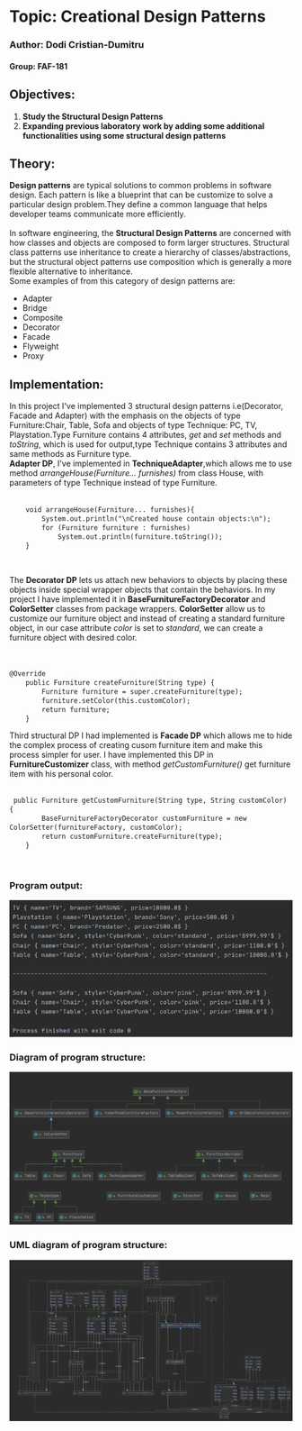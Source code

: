 # Topic: Creational Design Patterns
### Author: Dodi Cristian-Dumitru
#### Group: FAF-181
## Objectives:
1. **Study the Structural Design Patterns**<br>
2. **Expanding previous laboratory work by adding some additional functionalities using some structural design patterns**<br>

## Theory:
**Design patterns** are typical solutions to common problems
in software design. Each pattern is like a blueprint
that can be customize to solve a particular
design problem.They define a common language that helps developer teams
communicate more efficiently.<br>
<br>
In software engineering, the **Structural Design Patterns** are concerned with how classes and objects are composed
 to form larger structures.
 Structural class patterns use inheritance to create a hierarchy of classes/abstractions,
 but the structural object patterns use composition which is generally a more flexible alternative to inheritance.<br>
Some examples of from this category of design patterns are:<br>
- Adapter
- Bridge
- Composite
- Decorator
- Facade
- Flyweight
- Proxy

## Implementation:<br>
In this project I've implemented 3 structural design patterns i.e(Decorator, Facade and Adapter) with 
the emphasis on the objects of type Furniture:Chair, Table, Sofa and objects of type Technique:
PC, TV, Playstation.Type Furniture contains 4 attributes, *get* and *set* methods and *toString*, which is used 
for output,type Technique contains 3 attributes and same methods as Furniture type.<br>
**Adapter DP**, I've implemented in **TechniqueAdapter**,which allows me to use method _arrangeHouse(Furniture... furnishes)_ from class House, 
with parameters of type Technique instead of type Furniture.<br><br>

```
    void arrangeHouse(Furniture... furnishes){
        System.out.println("\nCreated house contain objects:\n");
        for (Furniture furniture : furnishes)
            System.out.println(furniture.toString());
    }
```
<br>

The __Decorator DP__  lets us attach new behaviors to objects by placing these objects inside special wrapper objects that contain the behaviors.
In my project I have implemented it in __BaseFurnitureFactoryDecorator__ and __ColorSetter__ classes from package wrappers.
__ColorSetter__ allow us to customize our furniture object and instead of creating a standard furniture object, in our case attribute _color_
is set to _standard_, we can create a furniture object with desired color. <br>
<br>

```

@Override
    public Furniture createFurniture(String type) {
        Furniture furniture = super.createFurniture(type);
        furniture.setColor(this.customColor);
        return furniture;
    }
```

Third structural DP I had implemented is **Facade DP** which allows me to hide the complex process of creating cusom furniture item
and make this process simpler for user. I have implemented this DP in **FurnitureCustomizer** class, with method *getCustomFurniture()*
get furniture item with his personal color.

```

 public Furniture getCustomFurniture(String type, String customColor) {
        BaseFurnitureFactoryDecorator customFurniture = new ColorSetter(furnitureFactory, customColor);
        return customFurniture.createFurniture(type);
    }
```
<br>

### Program output:<br>
![Output](https://github.com/maximums/TMPS/blob/master/Lab2/img/output.png)
<br>
### Diagram of program structure:
![Output](https://github.com/maximums/TMPS/blob/master/Lab2/img/diagrama.png)
<br>
### UML diagram of program structure:
![Output](https://github.com/maximums/TMPS/blob/master/Lab2/img/diagrama1.png)
